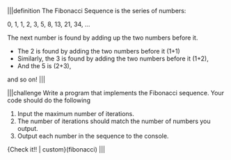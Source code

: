 |||definition
The Fibonacci Sequence is the series of numbers:

0, 1, 1, 2, 3, 5, 8, 13, 21, 34, ...

The next number is found by adding up the two numbers before it.

- The 2 is found by adding the two numbers before it (1+1)
- Similarly, the 3 is found by adding the two numbers before it (1+2),
- And the 5 is (2+3),

and so on!
|||

|||challenge
Write a program that implements the Fibonacci sequence. Your code should do the following

1. Input the maximum number of iterations.
1. The number of iterations should match the number of numbers you output.
2. Output each number in the sequence to the console.

{Check it!! | custom}(fibonacci)
|||